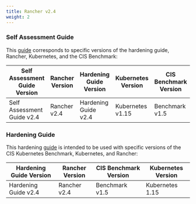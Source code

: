 ```yaml
---
title: Rancher v2.4
weight: 2
---
```


### Self Assessment Guide

This [guide](./benchmark-2.4) corresponds to specific versions of the hardening guide, Rancher, Kubernetes, and the CIS Benchmark:

Self Assessment Guide Version | Rancher Version | Hardening Guide Version | Kubernetes Version | CIS Benchmark Version
---------------------------|----------|---------|-------|-----
Self Assessment Guide v2.4 | Rancher v2.4 | Hardening Guide v2.4 | Kubernetes v1.15 | Benchmark v1.5

### Hardening Guide

This hardening [guide](./hardening-2.4) is intended to be used with specific versions of the CIS Kubernetes Benchmark, Kubernetes, and Rancher:

Hardening Guide Version | Rancher Version | CIS Benchmark Version | Kubernetes Version
------------------------|----------------|-----------------------|------------------
Hardening Guide v2.4 | Rancher v2.4 | Benchmark v1.5 | Kubernetes 1.15
